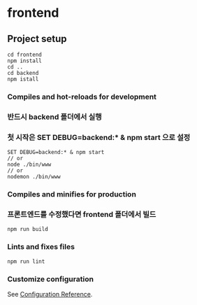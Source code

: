 # frontend

## Project setup

```
cd frontend
npm install
cd ..
cd backend
npm istall
```

### Compiles and hot-reloads for development

### 반드시 backend 폴더에서 실행

### 첫 시작은 SET DEBUG=backend:\* & npm start 으로 설정

```
SET DEBUG=backend:* & npm start
// or
node ./bin/www
// or
nodemon ./bin/www
```

### Compiles and minifies for production

### 프론트엔드를 수정했다면 frontend 폴더에서 빌드

```
npm run build
```

### Lints and fixes files

```
npm run lint
```

### Customize configuration

See [Configuration Reference](https://cli.vuejs.org/config/).
